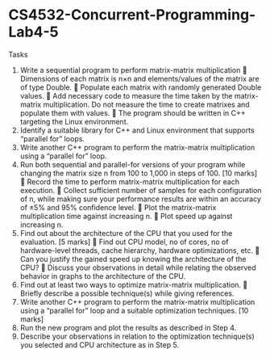 # CS4532-Concurrent-Programming-Lab4-5


Tasks
1. Write a sequential program to perform matrix-matrix multiplication
 Dimensions of each matrix is n×n and elements/values of the matrix are of type Double.
 Populate each matrix with randomly generated Double values.
 Add necessary code to measure the time taken by the matrix-matrix multiplication. Do not
measure the time to create matrixes and populate them with values.
 The program should be written in C++ targeting the Linux environment.
2. Identify a suitable library for C++ and Linux environment that supports “parallel for” loops.
3. Write another C++ program to perform the matrix-matrix multiplication using a “parallel for”
loop.
4. Run both sequential and parallel-for versions of your program while changing the matrix size n
from 100 to 1,000 in steps of 100.
[10 marks]
 Record the time to perform matrix-matrix multiplication for each execution.
 Collect sufficient number of samples for each configuration of n, while making sure your
performance results are within an accuracy of ±5% and 95% confidence level.
 Plot the matrix-matrix multiplication time against increasing n.
 Plot speed up against increasing n.
5. Find out about the architecture of the CPU that you used for the evaluation.
[5 marks]
 Find out CPU model, no of cores, no of hardware-level threads, cache hierarchy, hardware
optimizations, etc.
 Can you justify the gained speed up knowing the architecture of the CPU?
 Discuss your observations in detail while relating the observed behavior in graphs to the
architecture of the CPU.
6. Find out at least two ways to optimize matrix-matrix multiplication.
 Briefly describe a possible technique(s) while giving references.
7. Write another C++ program to perform the matrix-matrix multiplication using a “parallel for” loop
and a suitable optimization techniques.
[10 marks]
8. Run the new program and plot the results as described in Step 4.
9. Describe your observations in relation to the optimization technique(s) you selected and CPU
architecture as in Step 5.
